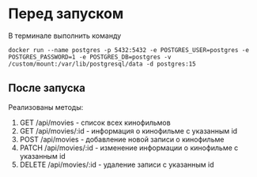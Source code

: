 # Перед запуском

В терминале выполнить команду
```
docker run --name postgres -p 5432:5432 -e POSTGRES_USER=postgres -e POSTGRES_PASSWORD=1 -e POSTGRES_DB=postgres -v /custom/mount:/var/lib/postgresql/data -d postgres:15
```

## После запуска

Реализованы методы:
1. GET /api/movies - список всех кинофильмов
2. GET /api/movies/:id - информация о кинофильме с указанным id
3. POST /api/movies - добавление новой записи о кинофильме
4. PATCH /api/movies/:id - изменение информации о кинофильме с указанным id
5. DELETE /api/movies/:id - удаление записи с указанным id
